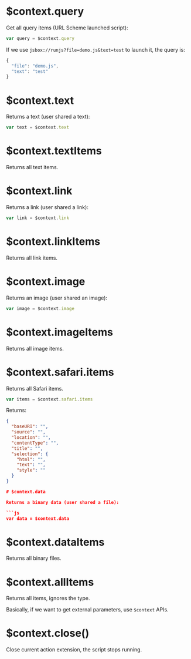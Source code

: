 # $context.query

Get all query items (URL Scheme launched script):

```js
var query = $context.query
```

If we use `jsbox://runjs?file=demo.js&text=test` to launch it, the query is:

```js
{
  "file": "demo.js",
  "text": "test"
}
```

# $context.text

Returns a text (user shared a text):

```js
var text = $context.text
```

# $context.textItems

Returns all text items.

# $context.link

Returns a link (user shared a link):

```js
var link = $context.link
```

# $context.linkItems

Returns all link items.

# $context.image

Returns an image (user shared an image):

```js
var image = $context.image
```

# $context.imageItems

Returns all image items.

# $context.safari.items

Returns all Safari items.

```js
var items = $context.safari.items
```

Returns:

```json
{
  "baseURI": "",
  "source": "",
  "location": "",
  "contentType": "",
  "title": "",
  "selection": {
    "html": "",
    "text": "",
    "style": ""
  }
}

# $context.data

Returns a binary data (user shared a file):

```js
var data = $context.data
```

# $context.dataItems

Returns all binary files.

# $context.allItems

Returns all items, ignores the type.

Basically, if we want to get external parameters, use `$context` APIs.

# $context.close()

Close current action extension, the script stops running.